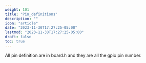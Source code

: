 ```yaml
---
weight: 101
title: "Pin_definitions"
description: ""
icon: "article"
date: "2023-11-30T17:27:25-05:00"
lastmod: "2023-11-30T17:27:25-05:00"
draft: false
toc: true
---
```


All pin definition are in board.h and they are all the gpio pin number.